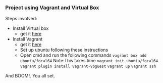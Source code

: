 ### Project using Vagrant and Virtual Box
Steps involved:
- Install Virtual box
	- get it [here](https://alx-intranet.hbtn.io/rltoken/gnDuZRjo-TxXIvnH4aAG5g)
- Install Vagrant
	- get it [here](https://alx-intranet.hbtn.io/rltoken/rTqEUgxwGx2C-11h6lLcQA)
	- Set up ubuntu following these instructions
	- Open cmd and run the following commands
	`vagrant box add ubuntu/focal64` Note:This takes time
	`vagrant init ubuntu/focal64`
	`vagrant plugin install vagrant-vbguest`
	`vagrant up`
	`vagrant ssh`

And BOOM!. You all set.
